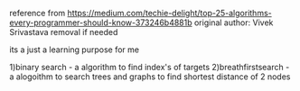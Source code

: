 reference from https://medium.com/techie-delight/top-25-algorithms-every-programmer-should-know-373246b4881b
original author: Vivek Srivastava
removal if needed

its a just a learning purpose for me 

1)binary search - a algorithm to find index's of targets
2)breathfirstsearch - a alogoithm to search trees and graphs to find shortest distance of 2 nodes 

